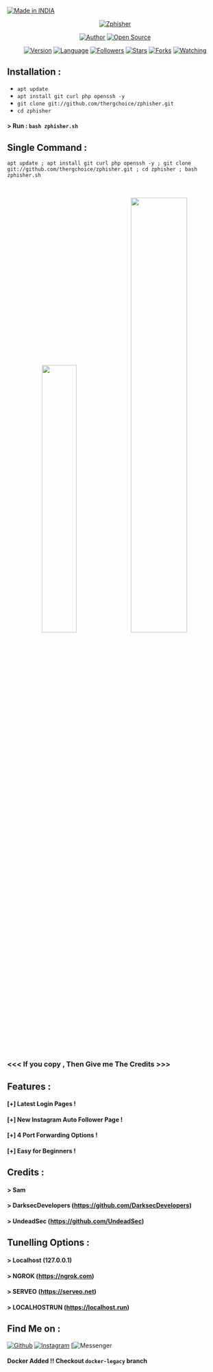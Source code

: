<p align="left">
<a href="#"><img title="Made in INDIA" src="https://img.shields.io/badge/MADE%20IN-INDIA-green?colorA=%23ff0000&colorB=%23017e40&style=for-the-badge"></a>
</p>
<p align="center">
<a href="#"><img title="Zphisher" src="https://raw.githubusercontent.com/thergchoice/release-download/master/images/banner/zphisher.png"></a>
</p>
<p align="center">
<a href="https://github.com/thergchoice"><img title="Author" src="https://img.shields.io/badge/Author-thergchoice-red.svg?style=for-the-badge&logo=github"></a>
<a href="#"><img title="Open Source" src="https://img.shields.io/badge/Open%20Source-%E2%9D%A4-green?style=for-the-badge"></a>
</p>
<p align="center">
<a href="#"><img title="Version" src="https://img.shields.io/badge/Version-2.0-green.svg?style=flat-square"></a>
<a href="#"><img title="Language" src="https://badges.frapsoft.com/bash/v1/bash.png?v=103"></a>
<a href="https://github.com/thergchoice/followers"><img title="Followers" src="https://img.shields.io/github/followers/thergchoice?color=blue&style=flat-square"></a>
<a href="https://github.com/thergchoice/zphisher/stargazers/"><img title="Stars" src="https://img.shields.io/github/stars/thergchoice/zphisher?color=red&style=flat-square"></a>
<a href="https://github.com/thergchoice/zphisher/network/members"><img title="Forks" src="https://img.shields.io/github/forks/thergchoice/zphisher?color=red&style=flat-square"></a>
<a href="https://github.com/thergchoice/zphisher/watchers"><img title="Watching" src="https://img.shields.io/github/watchers/thergchoice/zphisher?label=Watchers&color=blue&style=flat-square"></a>
</p>

## Installation :

* `apt update`
* `apt install git curl php openssh -y`
* `git clone git://github.com/thergchoice/zphisher.git`
* `cd zphisher`
#### > Run : `bash zphisher.sh`

## Single Command :
```
apt update ; apt install git curl php openssh -y ; git clone git://github.com/thergchoice/zphisher.git ; cd zphisher ; bash zphisher.sh
```
<br>
<p align="center">
<img width="40%" src="https://raw.githubusercontent.com/thergchoice/release-download/master/images/zphisher1.png"/>
<img width="51%" src="https://raw.githubusercontent.com/thergchoice/release-download/master/images/zphisher2.png"/>
</p>

### <<< If you copy , Then Give me The Credits >>>

## Features :
#### [+] Latest Login Pages !
#### [+] New Instagram Auto Follower Page !
#### [+] 4 Port Forwarding Options !
#### [+] Easy for Beginners !

## Credits :
#### > Sam 
#### > DarksecDevelopers (https://github.com/DarksecDevelopers)
#### > UndeadSec (https://github.com/UndeadSec)

## Tunelling Options :
#### > Localhost (127.0.0.1)
#### > NGROK (https://ngrok.com)
#### > SERVEO (https://serveo.net)
#### > LOCALHOSTRUN (https://localhost.run)

## Find Me on :
[![Github](https://img.shields.io/badge/Github-THE-RG-CHOICE-green?style=for-the-badge&logo=github)](https://github.com/thergchoice)
[![Instagram](https://img.shields.io/badge/RG-%40Rakesh.Garai-red?style=for-the-badge&logo=instagram)](https://www.instagram.com/oreo.rakeh)
[![Messenger](https://img.shields.io/badge/Chat-Messenger-blue?style=for-the-badge&logo=messenger)

#### Docker Added !!  Checkout `docker-legacy` branch
